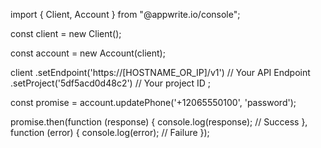 import { Client, Account } from "@appwrite.io/console";

const client = new Client();

const account = new Account(client);

client
    .setEndpoint('https://[HOSTNAME_OR_IP]/v1') // Your API Endpoint
    .setProject('5df5acd0d48c2') // Your project ID
;

const promise = account.updatePhone('+12065550100', 'password');

promise.then(function (response) {
    console.log(response); // Success
}, function (error) {
    console.log(error); // Failure
});